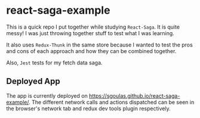 # react-saga-example

This is a quick repo I put together while studying `React-Saga`. It is quite messy! I was just throwing together stuff to test what I was learning.

It also uses `Redux-Thunk` in the same store because I wanted to test the pros and cons of each approach and how they can be combined together.

Also, `Jest` tests for my fetch data saga.

## Deployed App

The app is currently deployed on https://sgoulas.github.io/react-saga-example/. The different network calls and actions dispatched can be seen in the browser's network tab and redux dev tools plugin respectively.
